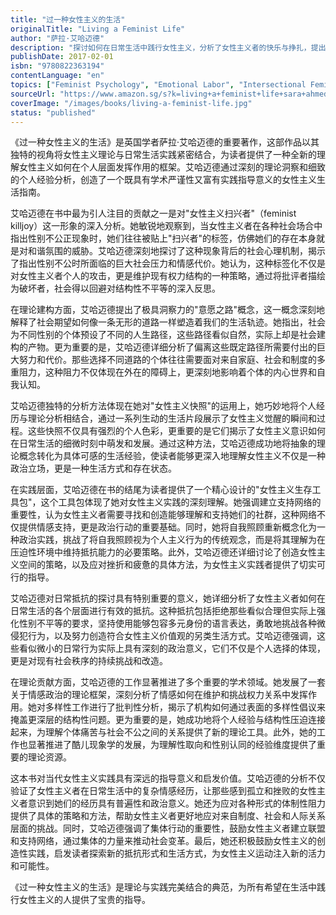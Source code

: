 ```yaml
---
title: "过一种女性主义的生活"
originalTitle: "Living a Feminist Life"
author: "萨拉·艾哈迈德"
description: "探讨如何在日常生活中践行女性主义，分析了女性主义者的快乐与挣扎，提出了女性主义生存工具包的概念。"
publishDate: 2017-02-01
isbn: "9780822363194"
contentLanguage: "en"
topics: ["Feminist Psychology", "Emotional Labor", "Intersectional Feminism", "Queer Theory", "Everyday Life Practices"]
sourceUrl: "https://www.amazon.sg/s?k=living+a+feminist+life+sara+ahmed&tag=inkrupt-22"
coverImage: "/images/books/living-a-feminist-life.jpg"
status: "published"
---
```


《过一种女性主义的生活》是英国学者萨拉·艾哈迈德的重要著作，这部作品以其独特的视角将女性主义理论与日常生活实践紧密结合，为读者提供了一种全新的理解女性主义如何在个人层面发挥作用的框架。艾哈迈德通过深刻的理论洞察和细致的个人经验分析，创造了一个既具有学术严谨性又富有实践指导意义的女性主义生活指南。

艾哈迈德在书中最为引人注目的贡献之一是对"女性主义扫兴者"（feminist killjoy）这一形象的深入分析。她敏锐地观察到，当女性主义者在各种社会场合中指出性别不公正现象时，她们往往被贴上"扫兴者"的标签，仿佛她们的存在本身就是对和谐氛围的威胁。艾哈迈德深刻地探讨了这种现象背后的社会心理机制，揭示了指出性别不公时所面临的巨大社会压力和情感代价。她认为，这种标签化不仅是对女性主义者个人的攻击，更是维护现有权力结构的一种策略，通过将批评者描绘为破坏者，社会得以回避对结构性不平等的深入反思。

在理论建构方面，艾哈迈德提出了极具洞察力的"意愿之路"概念，这一概念深刻地解释了社会期望如何像一条无形的道路一样塑造着我们的生活轨迹。她指出，社会为不同性别的个体预设了不同的人生路径，这些路径看似自然，实际上却是社会建构的产物。更为重要的是，艾哈迈德详细分析了偏离这些既定路径所需要付出的巨大努力和代价。那些选择不同道路的个体往往需要面对来自家庭、社会和制度的多重阻力，这种阻力不仅体现在外在的障碍上，更深刻地影响着个体的内心世界和自我认知。

艾哈迈德独特的分析方法体现在她对"女性主义快照"的运用上，她巧妙地将个人经历与理论分析相结合，通过一系列生动的生活片段展示了女性主义觉醒的瞬间和过程。这些快照不仅具有强烈的个人色彩，更重要的是它们揭示了女性主义意识如何在日常生活的细微时刻中萌发和发展。通过这种方法，艾哈迈德成功地将抽象的理论概念转化为具体可感的生活经验，使读者能够更深入地理解女性主义不仅是一种政治立场，更是一种生活方式和存在状态。

在实践层面，艾哈迈德在书的结尾为读者提供了一个精心设计的"女性主义生存工具包"，这个工具包体现了她对女性主义实践的深刻理解。她强调建立支持网络的重要性，认为女性主义者需要寻找和创造能够理解和支持她们的社群，这种网络不仅提供情感支持，更是政治行动的重要基础。同时，她将自我照顾重新概念化为一种政治实践，挑战了将自我照顾视为个人主义行为的传统观念，而是将其理解为在压迫性环境中维持抵抗能力的必要策略。此外，艾哈迈德还详细讨论了创造女性主义空间的策略，以及应对挫折和疲惫的具体方法，为女性主义实践者提供了切实可行的指导。

艾哈迈德对日常抵抗的探讨具有特别重要的意义，她详细分析了女性主义者如何在日常生活的各个层面进行有效的抵抗。这种抵抗包括拒绝那些看似合理但实际上强化性别不平等的要求，坚持使用能够包容多元身份的语言表达，勇敢地挑战各种微侵犯行为，以及努力创造符合女性主义价值观的另类生活方式。艾哈迈德强调，这些看似微小的日常行为实际上具有深刻的政治意义，它们不仅是个人选择的体现，更是对现有社会秩序的持续挑战和改造。

在理论贡献方面，艾哈迈德的工作显著推进了多个重要的学术领域。她发展了一套关于情感政治的理论框架，深刻分析了情感如何在维护和挑战权力关系中发挥作用。她对多样性工作进行了批判性分析，揭示了机构如何通过表面的多样性倡议来掩盖更深层的结构性问题。更为重要的是，她成功地将个人经验与结构性压迫连接起来，为理解个体痛苦与社会不公之间的关系提供了新的理论工具。此外，她的工作也显著推进了酷儿现象学的发展，为理解性取向和性别认同的经验维度提供了重要的理论资源。

这本书对当代女性主义实践具有深远的指导意义和启发价值。艾哈迈德的分析不仅验证了女性主义者在日常生活中的复杂情感经历，让那些感到孤立和挫败的女性主义者意识到她们的经历具有普遍性和政治意义。她还为应对各种形式的体制性阻力提供了具体的策略和方法，帮助女性主义者更好地应对来自制度、社会和人际关系层面的挑战。同时，艾哈迈德强调了集体行动的重要性，鼓励女性主义者建立联盟和支持网络，通过集体的力量来推动社会变革。最后，她还积极鼓励女性主义的创造性实践，启发读者探索新的抵抗形式和生活方式，为女性主义运动注入新的活力和可能性。

《过一种女性主义的生活》是理论与实践完美结合的典范，为所有希望在生活中践行女性主义的人提供了宝贵的指导。